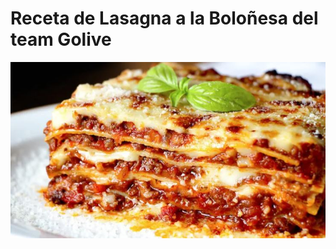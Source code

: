 # Receta de Lasagna a la Boloñesa del team Golive
![Imagen de lasagna](https://github.com/FernandoLiverpool/Golive/blob/main/Lasagna.JPG)
